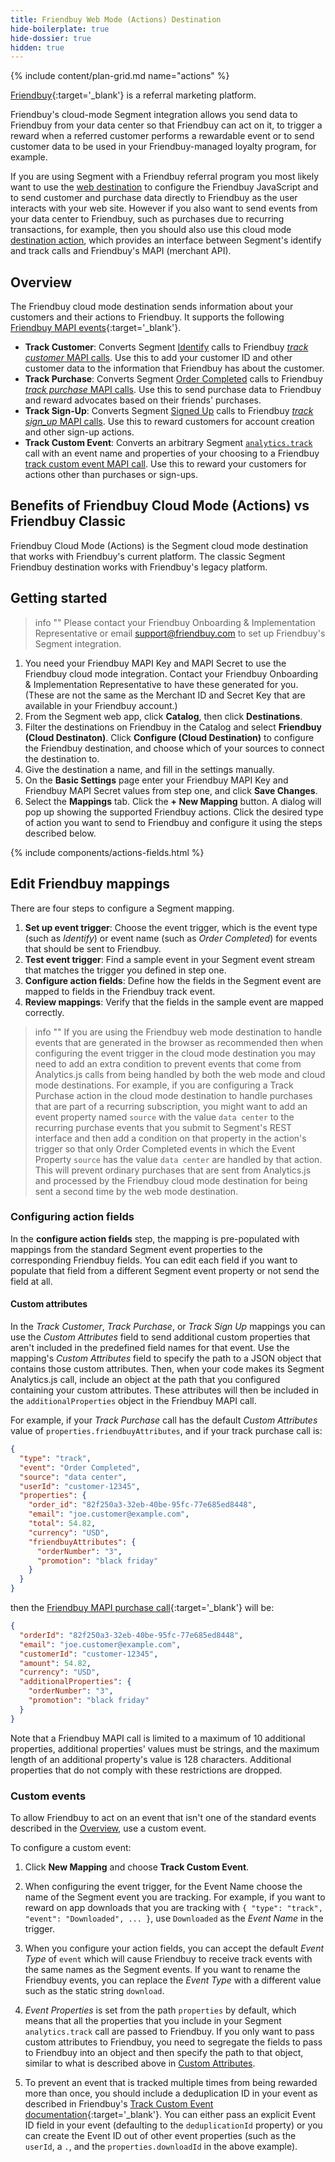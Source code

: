 ```yaml
---
title: Friendbuy Web Mode (Actions) Destination
hide-boilerplate: true
hide-dossier: true
hidden: true
---
```


{% include content/plan-grid.md name="actions" %}

[Friendbuy](https://www.friendbuy.com/){:target='_blank'} is a referral marketing platform.

Friendbuy's cloud-mode Segment integration allows you send data to Friendbuy from your data center so that Friendbuy can act on it, to trigger a reward when a referred customer performs a rewardable event or to send customer data to be used in your Friendbuy-managed loyalty program, for example.

If you are using Segment with a Friendbuy referral program you most likely want to use the [web destination](/docs/connections/destinations/catalog/actions-friendbuy-web/) to configure the Friendbuy JavaScript and to send customer and purchase data directly to Friendbuy as the user interacts with your web site. However if you also want to send events from your data center to Friendbuy, such as purchases due to recurring transactions, for example, then you should also use this cloud mode [destination action](/docs/connections/destinations/actions/), which provides an interface between Segment's identify and track calls and Friendbuy's MAPI (merchant API).

## Overview

The Friendbuy cloud mode destination sends information about your customers and their actions to Friendbuy. It supports the following [Friendbuy MAPI events](https://developers.friendbuy.com/#tracking-events){:target='_blank'}.

- **Track Customer**: Converts Segment [Identify](/docs/connections/spec/identify/) calls to Friendbuy [*track customer* MAPI calls](https://developers.friendbuy.com/#tracking-customer-details). Use this to add your customer ID and other customer data to the information that Friendbuy has about the customer.
- **Track Purchase**: Converts Segment [Order Completed](/docs/connections/spec/ecommerce/v2/#order-completed) calls to Friendbuy [*track purchase* MAPI calls](https://developers.friendbuy.com/#tracking-a-purchase). Use this to send purchase data to Friendbuy and reward advocates based on their friends' purchases.
- **Track Sign-Up**: Converts Segment [Signed Up](/docs/connections/spec/b2b-saas/#signed-up) calls to Friendbuy [*track sign_up* MAPI calls](https://developers.friendbuy.com/#tracking-a-signup). Use this to reward customers for account creation and other sign-up actions.
- **Track Custom Event**: Converts an arbitrary Segment [`analytics.track`](/docs/connections/sources/catalog/libraries/website/javascript/#track) call with an event name and properties of your choosing to a Friendbuy [track custom event MAPI call](https://developers.friendbuy.com/#tracking-a-custom-event). Use this to reward your customers for actions other than purchases or sign-ups.

## Benefits of Friendbuy Cloud Mode (Actions) vs Friendbuy Classic

Friendbuy Cloud Mode (Actions) is the Segment cloud mode destination that works with Friendbuy's current platform. The classic Segment Friendbuy destination works with Friendbuy's legacy platform.

## Getting started

> info ""
> Please contact your Friendbuy Onboarding & Implementation Representative or email support@friendbuy.com to set up Friendbuy's Segment integration.

1. You need your Friendbuy MAPI Key and MAPI Secret to use the Friendbuy cloud mode integration. Contact your Friendbuy Onboarding & Implementation Representative to have these generated for you. (These are not the same as the Merchant ID and Secret Key that are available in your Friendbuy account.)
2. From the Segment web app, click **Catalog**, then click **Destinations**.
3. Filter the destinations on Friendbuy in the Catalog and select **Friendbuy (Cloud Destinaton)**. Click **Configure (Cloud Destination)** to configure the Friendbuy destination, and choose which of your sources to connect the destination to.
4. Give the destination a name, and fill in the settings manually.
5. On the **Basic Settings** page enter your Friendbuy MAPI Key and Friendbuy MAPI Secret values from step one, and click **Save Changes**.
6. Select the **Mappings** tab. Click the **+ New Mapping** button. A dialog will pop up showing the supported Friendbuy actions. Click the desired type of action you want to send to Friendbuy and configure it using the steps described below.

<!-- The line below renders a table of connection settings (if applicable), Pre-built Mappings, and available actions. -->

{% include components/actions-fields.html %}

<!-- If applicable, add information regarding the migration from a classic destination to an Actions-based version below -->

## Edit Friendbuy mappings

There are four steps to configure a Segment mapping.

1. **Set up event trigger**: Choose the event trigger, which is the event type (such as *Identify*) or event name (such as *Order Completed*) for events that should be sent to Friendbuy.
2. **Test event trigger**: Find a sample event in your Segment event stream that matches the trigger you defined in step one.
3. **Configure action fields**: Define how the fields in the Segment event are mapped to fields in the Friendbuy track event.
4. **Review mappings**: Verify that the fields in the sample event are mapped correctly.

> info ""
> If you are using the Friendbuy web mode destination to handle events that are generated in the browser as recommended then when configuring the event trigger in the cloud mode destination you may need to add an extra condition to prevent events that come from Analytics.js calls from being handled by both the web mode and cloud mode destinations. For example, if you are configuring a Track Purchase action in the cloud mode destination to handle purchases that are part of a recurring subscription, you might want to add an event property named `source` with the value `data center` to the recurring purchase events that you submit to Segment's REST interface and then add a condition on that property in the action's trigger so that only Order Completed events in which the Event Property `source` has the value `data center` are handled by that action. This will prevent ordinary purchases that are sent from Analytics.js and processed by the Friendbuy cloud mode destination for being sent a second time by the web mode destination.

### Configuring action fields

In the **configure action fields** step, the mapping is pre-populated with mappings from the standard Segment event properties to the corresponding Friendbuy fields. You can edit each field if you want to populate that field from a different Segment event property or not send the field at all.

#### Custom attributes

In the *Track Customer*, *Track Purchase*, or *Track Sign Up* mappings you can use the *Custom Attributes* field to send additional custom properties that aren't included in the predefined field names for that event. Use the mapping's *Custom Attributes* field to specify the path to a JSON object that contains those custom attributes. Then, when your code makes its Segment Analytics.js call, include an object at the path that you configured containing your custom attributes. These attributes will then be included in the `additionalProperties` object in the Friendbuy MAPI call.

For example, if your *Track Purchase* call has the default *Custom Attributes* value of `properties.friendbuyAttributes`, and if your track purchase call is:

``` json
{
  "type": "track",
  "event": "Order Completed",
  "source": "data center",
  "userId": "customer-12345",
  "properties": {
    "order_id": "82f250a3-32eb-40be-95fc-77e685ed8448",
    "email": "joe.customer@example.com",
    "total": 54.82,
    "currency": "USD",
    "friendbuyAttributes": {
      "orderNumber": "3",
      "promotion": "black friday"
    }
  }
}
```

then the [Friendbuy MAPI purchase call](https://developers.friendbuy.com/#postpurchaseevent){:target='_blank'} will be:

``` json
{ 
  "orderId": "82f250a3-32eb-40be-95fc-77e685ed8448",
  "email": "joe.customer@example.com",
  "customerId": "customer-12345",
  "amount": 54.82,
  "currency": "USD",
  "additionalProperties": {
    "orderNumber": "3",
    "promotion": "black friday"
  }
}
```

Note that a Friendbuy MAPI call is limited to a maximum of 10 additional properties, additional properties' values must be strings, and the maximum length of an additional property's value is 128 characters.  Additional properties that do not comply with these restrictions are dropped.

### Custom events

To allow Friendbuy to act on an event that isn't one of the standard events described in the [Overview](#overview), use a custom event.

To configure a custom event:

1. Click **New Mapping** and choose **Track Custom Event**.

2. When configuring the event trigger, for the Event Name choose the name of the Segment event you are tracking. For example, if you want to reward on app downloads that you are tracking with `{ "type": "track", "event": "Downloaded", ... }`, use `Downloaded` as the *Event Name* in the trigger.

3. When you configure your action fields, you can accept the default *Event Type* of `event` which will cause Friendbuy to receive track events with the same names as the Segment events. If you want to rename the Friendbuy events, you can replace the *Event Type* with a different value such as the static string `download`.

4. *Event Properties* is set from the path `properties` by default, which means that all the properties that you include in your Segment `analytics.track` call are passed to Friendbuy. If you only want to pass custom attributes to Friendbuy, you need to segregate the fields to pass to Friendbuy into an object and then specify the path to that object, similar to what is described above in [Custom Attributes](#custom-attributes).

5. To prevent an event that is tracked multiple times from being rewarded more than once, you should include a deduplication ID in your event as described in Friendbuy's [Track Custom Event documentation](https://developers.friendbuy.com/#tracking-a-custom-event){:target='_blank'}. You can either pass an explicit Event ID field in your event (defaulting to the `deduplicationId` property) or you can create the Event ID out of other event properties (such as the `userId`, a `.`, and the `properties.downloadId` in the above example).

<!--
Local Variables:
eval: (visual-line-mode 1)
End:
-->

